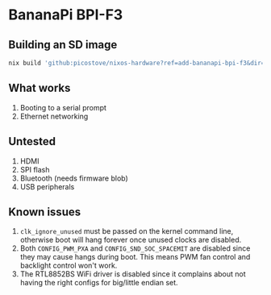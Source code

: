 # BananaPi BPI-F3

## Building an SD image

```sh
nix build 'github:picostove/nixos-hardware?ref=add-bananapi-bpi-f3&dir=banana-pi/bpi-f3#sd-image'
```

## What works

1. Booting to a serial prompt
2. Ethernet networking

## Untested

1. HDMI
2. SPI flash
3. Bluetooth (needs firmware blob)
4. USB peripherals

## Known issues

1.  `clk_ignore_unused` must be passed on the kernel command line, otherwise
    boot will hang forever once unused clocks are disabled.
2.  Both `CONFIG_PWM_PXA` and `CONFIG_SND_SOC_SPACEMIT` are disabled since they
    may cause hangs during boot. This means PWM fan control and backlight
    control won't work.
3.  The RTL8852BS WiFi driver is disabled since it complains about not having
    the right configs for big/little endian set.
